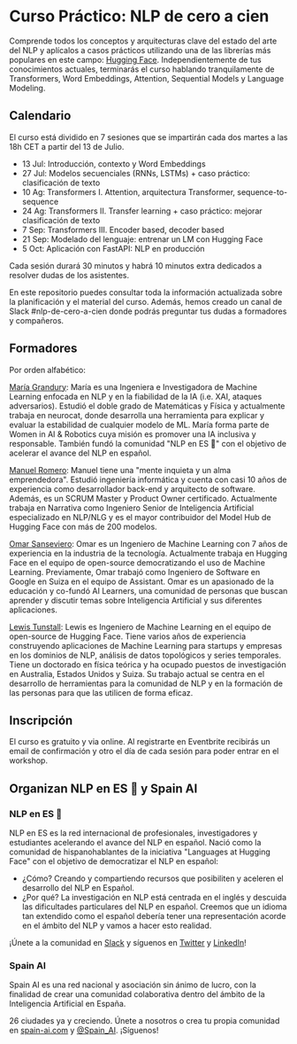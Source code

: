 # Curso Práctico: NLP de cero a cien

Comprende todos los conceptos y arquitecturas clave del estado del arte del NLP y aplícalos a casos prácticos utilizando una de las librerías más populares en este campo: [Hugging Face](https://github.com/huggingface). Independientemente de tus conocimientos actuales, terminarás el curso hablando tranquilamente de Transformers, Word Embeddings, Attention, Sequential Models y Language Modeling.

## Calendario
El curso está dividido en 7 sesiones que se impartirán cada dos martes a las 18h CET a partir del 13 de Julio.

- 13 Jul: Introducción, contexto y Word Embeddings
- 27 Jul: Modelos secuenciales (RNNs, LSTMs) + caso práctico: clasificación de texto
- 10 Ag: Transformers I. Attention, arquitectura Transformer, sequence-to-sequence
- 24 Ag: Transformers II. Transfer learning + caso práctico: mejorar clasificación de texto
- 7 Sep: Transformers III. Encoder based, decoder based
- 21 Sep: Modelado del lenguaje: entrenar un LM con Hugging Face
- 5 Oct: Aplicación con FastAPI: NLP en producción

Cada sesión durará 30 minutos y habrá 10 minutos extra dedicados a resolver dudas de los asistentes.

En este repositorio puedes consultar toda la información actualizada sobre la planificación y el material del curso. Además, hemos creado un canal de Slack #nlp-de-cero-a-cien donde podrás preguntar tus dudas a formadores y compañeros.

## Formadores
Por orden alfabético:

[María Grandury](https://www.linkedin.com/in/mariagrandury):
María es una Ingeniera e Investigadora de Machine Learning enfocada en NLP y en la fiabilidad de la IA (i.e. XAI, ataques adversarios). Estudió el doble grado de Matemáticas y Física y actualmente trabaja en neurocat, donde desarrolla una herramienta para explicar y evaluar la estabilidad de cualquier modelo de ML. María forma parte de Women in AI & Robotics cuya misión es promover una IA inclusiva y responsable. También fundó la comunidad "NLP en ES 🤗" con el objetivo de acelerar el avance del NLP en español.

[Manuel Romero](https://www.linkedin.com/in/manuel-romero-cs/):
Manuel tiene una "mente inquieta y un alma emprendedora". Estudió ingeniería informática y cuenta con casi 10 años de experiencia como desarrollador back-end y arquitecto de software. Además, es un SCRUM Master y Product Owner certificado. Actualmente trabaja en Narrativa como Ingeniero Senior de Inteligencia Artificial especializado en NLP/NLG y es el mayor contribuidor del Model Hub de Hugging Face con más de 200 modelos.

[Omar Sanseviero](https://www.linkedin.com/in/omarsanseviero/):
Omar es un Ingeniero de Machine Learning con 7 años de experiencia en la industria de la tecnología. Actualmente trabaja en Hugging Face en el equipo de open-source democratizando el uso de Machine Learning. Previamente, Omar trabajó como Ingeniero de Software en Google en Suiza en el equipo de Assistant. Omar es un apasionado de la educación y co-fundó AI Learners, una comunidad de personas que buscan aprender y discutir temas sobre Inteligencia Artificial y sus diferentes aplicaciones.

[Lewis Tunstall](https://www.linkedin.com/in/lewis-tunstall/):
Lewis es Ingeniero de Machine Learning en el equipo de open-source de Hugging Face. Tiene varios años de experiencia construyendo aplicaciones de Machine Learning para startups y empresas en los dominios de NLP, análisis de datos topológicos y series temporales. Tiene un doctorado en física teórica y ha ocupado puestos de investigación en Australia, Estados Unidos y Suiza. Su trabajo actual se centra en el desarrollo de herramientas para la comunidad de NLP y en la formación de las personas para que las utilicen de forma eficaz.

## Inscripción
El curso es gratuito y via online. Al registrarte en Eventbrite recibirás un email de confirmación y otro el día de cada sesión para poder entrar en el workshop.

## Organizan NLP en ES 🤗 y Spain AI

### NLP en ES 🤗
NLP en ES es la red internacional de profesionales, investigadores y estudiantes acelerando el avance del NLP en español. Nació como la comunidad de hispanohablantes de la iniciativa "Languages at Hugging Face" con el objetivo de democratizar el NLP en español:

- ¿Cómo? Creando y compartiendo recursos que posibiliten y aceleren el desarrollo del NLP en Español.
- ¿Por qué? La investigación en NLP está centrada en el inglés y descuida las dificultades particulares del NLP en español. Creemos que un idioma tan extendido como el español debería tener una representación acorde en el ámbito del NLP y vamos a hacer esto realidad.

¡Únete a la comunidad en [Slack](https://bitly.com/nlp-en-es) y síguenos en [Twitter](https://twitter.com/NLP_en_ES) y [LinkedIn](https://www.linkedin.com/company/nlp-en-es/)!

### Spain AI
Spain AI es una red nacional y asociación sin ánimo de lucro, con la finalidad de crear una comunidad colaborativa dentro del ámbito de la Inteligencia Artificial en España.

26 ciudades ya y creciendo. Únete a nosotros o crea tu propia comunidad en [spain-ai.com](https://www.spain-ai.com/) y [@Spain_AI](https://twitter.com/spain_ai_). ¡Síguenos!
